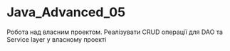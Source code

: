 # Java_Advanced_05

Робота над власним проектом. Реалізувати CRUD операції для DAO та Service layer у власному проекті 
